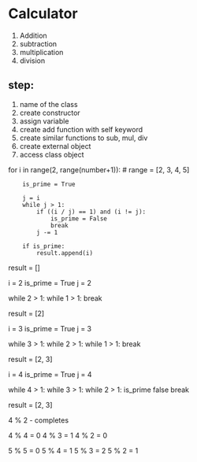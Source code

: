 # Calculator

1. Addition
2. subtraction
3. multiplication
4. division

## step:

1. name of the class
2. create constructor
3. assign variable
4. create add function with self keyword
5. create similar functions to sub, mul, div
6. create external object 
7. access class object

for i in range(2, range(number+1)): # range = [2, 3, 4, 5]

        is_prime = True

        j = i
        while j > 1:
            if ((i / j) == 1) and (i != j):    
                is_prime = False
                break
            j -= 1
        
        if is_prime:
            result.append(i)


result = []

i = 2
is_prime = True
j = 2

while 2 > 1:
while 1 > 1: break

result = [2]

i = 3
is_prime = True
j = 3

while 3 > 1:
while 2 > 1: 
while 1 > 1: break

result = [2, 3]

i = 4
is_prime = True
j = 4

while 4 > 1:
while 3 > 1:
while 2 > 1: is_prime false break

result = [2, 3]


4 % 2 - completes

4 % 4 = 0
4 % 3 = 1
4 % 2 = 0

5 % 5 = 0 
5 % 4 = 1
5 % 3 = 2
5 % 2 = 1






